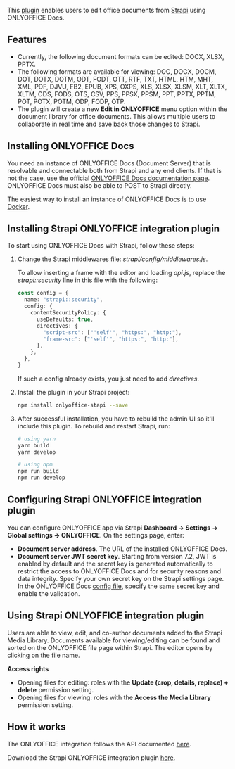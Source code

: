 This [plugin](https://github.com/ONLYOFFICE/onlyoffice-strapi) enables users to edit office documents from [Strapi](https://strapi.io/) using ONLYOFFICE Docs.

## Features

- Currently, the following document formats can be edited: DOCX, XLSX, PPTX.
- The following formats are available for viewing: DOC, DOCX, DOCM, DOT, DOTX, DOTM, ODT, FODT, OTT, RTF, TXT, HTML, HTM, MHT, XML, PDF, DJVU, FB2, EPUB, XPS, OXPS, XLS, XLSX, XLSM, XLT, XLTX, XLTM, ODS, FODS, OTS, CSV, PPS, PPSX, PPSM, PPT, PPTX, PPTM, POT, POTX, POTM, ODP, FODP, OTP.
- The plugin will create a new **Edit in ONLYOFFICE** menu option within the document library for office documents. This allows multiple users to collaborate in real time and save back those changes to Strapi.

## Installing ONLYOFFICE Docs

You need an instance of ONLYOFFICE Docs (Document Server) that is resolvable and connectable both from Strapi and any end clients. If that is not the case, use the official [ONLYOFFICE Docs documentation page](https://helpcenter.onlyoffice.com/server/linux/document/linux-installation.aspx). ONLYOFFICE Docs must also be able to POST to Strapi directly.

The easiest way to install an instance of ONLYOFFICE Docs is to use [Docker](https://github.com/onlyoffice/Docker-DocumentServer).

## Installing Strapi ONLYOFFICE integration plugin

To start using ONLYOFFICE Docs with Strapi, follow these steps:

1. Change the Strapi middlewares file: *strapi/config/middlewares.js*.

   To allow inserting a frame with the editor and loading *api.js*, replace the *strapi::security* line in this file with the following:

   ``` ts
   const config = {
     name: "strapi::security",
     config: {
       contentSecurityPolicy: {
         useDefaults: true,
         directives: {
           "script-src": ["'self'", "https:", "http:"],
           "frame-src": ["'self'", "https:", "http:"],
         },
       },
     },
   }
   ```

   If such a config already exists, you just need to add *directives*.

2. Install the plugin in your Strapi project:

   ``` sh
   npm install onlyoffice-stapi --save
   ```

3. After successful installation, you have to rebuild the admin UI so it'll include this plugin. To rebuild and restart Strapi, run:

   ``` sh
   # using yarn
   yarn build
   yarn develop
   
   # using npm
   npm run build
   npm run develop
   ```

## Configuring Strapi ONLYOFFICE integration plugin

You can configure ONLYOFFICE app via Strapi **Dashboard -> Settings -> Global settings -> ONLYOFFICE**. On the settings page, enter:

- **Document server address**. The URL of the installed ONLYOFFICE Docs.
- **Document server JWT secret key**. Starting from version 7.2, JWT is enabled by default and the secret key is generated automatically to restrict the access to ONLYOFFICE Docs and for security reasons and data integrity. Specify your own secret key on the Strapi settings page. In the ONLYOFFICE Docs [config file](../../additional-api/signature/signature.md), specify the same secret key and enable the validation.

## Using Strapi ONLYOFFICE integration plugin

Users are able to view, edit, and co-author documents added to the Strapi Media Library. Documents available for viewing/editing can be found and sorted on the ONLYOFFICE file page within Strapi. The editor opens by clicking on the file name.

**Access rights**

- Opening files for editing: roles with the **Update (crop, details, replace) + delete** permission setting.
- Opening files for viewing: roles with the **Access the Media Library** permission setting.

## How it works

The ONLYOFFICE integration follows the API documented [here](../basic-concepts.md).

Download the Strapi ONLYOFFICE integration plugin [here](https://github.com/ONLYOFFICE/onlyoffice-strapi).
